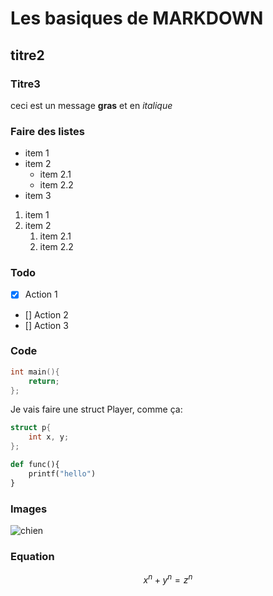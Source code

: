 # Les basiques de MARKDOWN

## titre2

### Titre3
ceci est un message **gras** et en *italique*

### Faire des listes
- item 1
- item 2
  - item 2.1
  - item 2.2
- item 3
1. item 1
2. item 2
    1. item 2.1
   2. item 2.2

### Todo
- [x] Action 1
- [] Action 2
- [] Action 3

### Code
```c
int main(){
    return;
};
``` 
Je vais faire une struct Player, comme ça:
```c
struct p{
    int x, y;
};
```
```python
def func(){
    printf("hello")
}
```
### Images

![chien](https://picsum.photos/id/237/536/354)

### Equation

$$x^n + y^n = z^n $$



